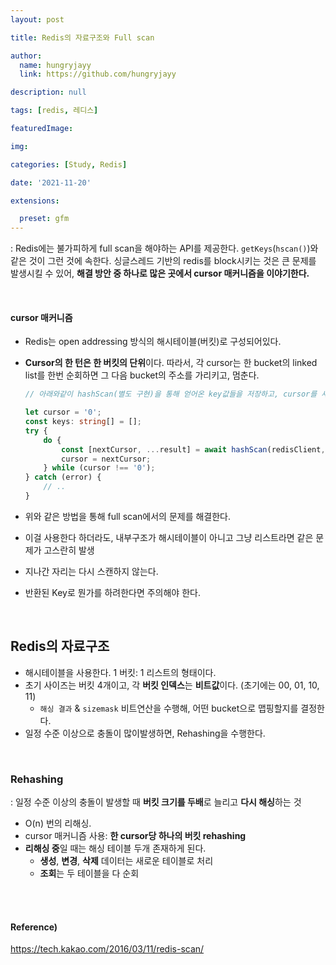 ```yaml
---
layout: post

title: Redis의 자료구조와 Full scan

author: 
  name: hungryjayy
  link: https://github.com/hungryjayy

description: null

tags: [redis, 레디스]

featuredImage: 

img: 

categories: [Study, Redis]

date: '2021-11-20'

extensions:

  preset: gfm
---
```


: Redis에는 불가피하게 full scan을 해야하는 API를 제공한다. `getKeys`(`hscan()`)와 같은 것이 그런 것에 속한다. 싱글스레드 기반의 redis를 block시키는 것은 큰 문제를 발생시킬 수 있어, **해결 방안 중 하나로 많은 곳에서 cursor 매커니즘을 이야기한다.**

<br>

#### cursor 매커니즘

* Redis는 open addressing 방식의 해시테이블(버킷)로 구성되어있다.

* **Cursor의 한 턴은 한 버킷의 단위**이다. 따라서, 각 cursor는 한 bucket의 linked list를 한번 순회하면 그 다음 bucket의 주소를 가리키고, 멈춘다.

  ```typescript
  // 아래와같이 hashScan(별도 구현)을 통해 얻어온 key값들을 저장하고, cursor를 새롭게 갱신한다.
  
  let cursor = '0';
  const keys: string[] = [];
  try {
      do {
          const [nextCursor, ...result] = await hashScan(redisClient, hash, cursor);
          cursor = nextCursor;
      } while (cursor !== '0');
  } catch (error) {
      // ..
  }
  ```

* 위와 같은 방법을 통해 full scan에서의 문제를 해결한다.

* 이걸 사용한다 하더라도, 내부구조가 해시테이블이 아니고 그냥 리스트라면 같은 문제가 고스란히 발생

* 지나간 자리는 다시 스캔하지 않는다.

* 반환된 Key로 뭔가를 하려한다면 주의해야 한다.

<br>

## Redis의 자료구조

* 해시테이블을 사용한다. 1 버킷: 1 리스트의 형태이다.
* 초기 사이즈는 버킷 4개이고, 각 **버킷 인덱스**는 **비트값**이다. (초기에는 00, 01, 10, 11)
  * `해싱 결과` & `sizemask` 비트연산을 수행해, 어떤 bucket으로 맵핑할지를 결정한다.
* 일정 수준 이상으로 충돌이 많이발생하면, Rehashing을 수행한다.

<br>

### Rehashing

: 일정 수준 이상의 충돌이 발생할 때 **버킷 크기를 두배**로 늘리고 **다시 해싱**하는 것

* O(n) 번의 리해싱.
* cursor 매커니즘 사용: **한 cursor당 하나의 버킷 rehashing**
* **리해싱 중**일 때는 해싱 테이블 두개 존재하게 된다.
  * **생성**, **변경**, **삭제** 데이터는 새로운 테이블로 처리
  * **조회**는 두 테이블을 다 순회

<br><br>

#### Reference)

https://tech.kakao.com/2016/03/11/redis-scan/
